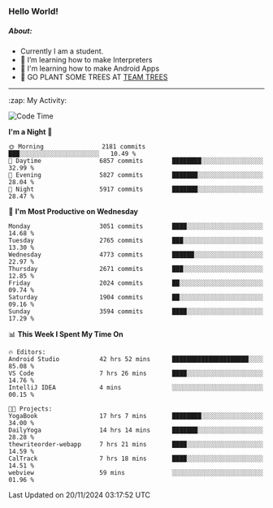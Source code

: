 ### Hello World!

##### About:
- Currently I am a student.
- 🌱 I’m learning how to make Interpreters
- 🌱 I'm learning how to make Android Apps
- 🌱 GO PLANT SOME TREES AT [TEAM TREES](https://teamtrees.org/)

---
  <summary>:zap: My Activity:</summary>
  
<!--START_SECTION:waka-->
![Code Time](http://img.shields.io/badge/Code%20Time-1%2C624%20hrs%2047%20mins-blue)

**I'm a Night 🦉** 

```text
🌞 Morning                2181 commits        ███░░░░░░░░░░░░░░░░░░░░░░   10.49 % 
🌆 Daytime                6857 commits        ████████░░░░░░░░░░░░░░░░░   32.99 % 
🌃 Evening                5827 commits        ███████░░░░░░░░░░░░░░░░░░   28.04 % 
🌙 Night                  5917 commits        ███████░░░░░░░░░░░░░░░░░░   28.47 % 
```
📅 **I'm Most Productive on Wednesday** 

```text
Monday                   3051 commits        ████░░░░░░░░░░░░░░░░░░░░░   14.68 % 
Tuesday                  2765 commits        ███░░░░░░░░░░░░░░░░░░░░░░   13.30 % 
Wednesday                4773 commits        ██████░░░░░░░░░░░░░░░░░░░   22.97 % 
Thursday                 2671 commits        ███░░░░░░░░░░░░░░░░░░░░░░   12.85 % 
Friday                   2024 commits        ██░░░░░░░░░░░░░░░░░░░░░░░   09.74 % 
Saturday                 1904 commits        ██░░░░░░░░░░░░░░░░░░░░░░░   09.16 % 
Sunday                   3594 commits        ████░░░░░░░░░░░░░░░░░░░░░   17.29 % 
```


📊 **This Week I Spent My Time On** 

```text
🔥 Editors: 
Android Studio           42 hrs 52 mins      █████████████████████░░░░   85.08 % 
VS Code                  7 hrs 26 mins       ████░░░░░░░░░░░░░░░░░░░░░   14.76 % 
IntelliJ IDEA            4 mins              ░░░░░░░░░░░░░░░░░░░░░░░░░   00.15 % 

🐱‍💻 Projects: 
YogaBook                 17 hrs 7 mins       ████████░░░░░░░░░░░░░░░░░   34.00 % 
DailyYoga                14 hrs 14 mins      ███████░░░░░░░░░░░░░░░░░░   28.28 % 
thewriteorder-webapp     7 hrs 21 mins       ████░░░░░░░░░░░░░░░░░░░░░   14.59 % 
CalTrack                 7 hrs 18 mins       ████░░░░░░░░░░░░░░░░░░░░░   14.51 % 
webview                  59 mins             ░░░░░░░░░░░░░░░░░░░░░░░░░   01.96 % 
```


 Last Updated on 20/11/2024 03:17:52 UTC
<!--END_SECTION:waka-->
